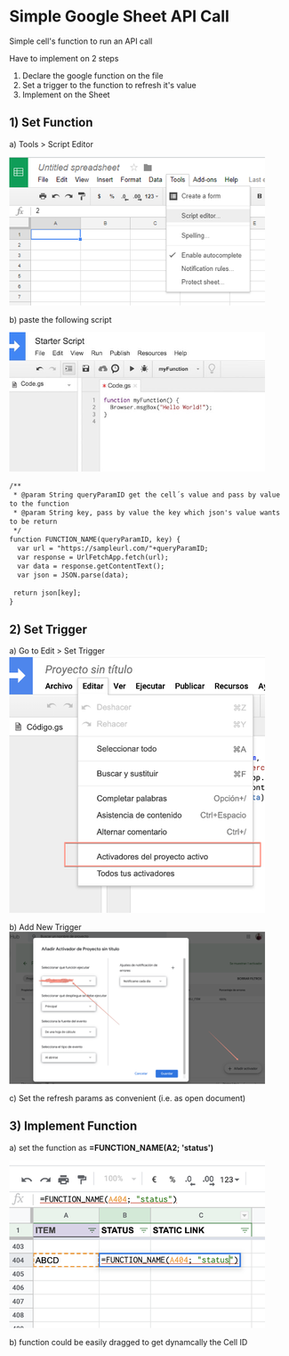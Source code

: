 # Simple Google Sheet API Call
Simple cell's function to run an API call

Have to implement on 2 steps
1) Declare the google function on the file
2) Set a trigger to the function to refresh it's value
3) Implement on the Sheet

## 1) Set Function

a) Tools > Script Editor

<img width="460" src="https://github.com/edulecca/googlesheetapicall/blob/master/scriptEditor.png">

b) paste the following script 

<img width="460" src="https://github.com/edulecca/googlesheetapicall/blob/master/script.jpg">

```
/**
 * @param String queryParamID get the cell´s value and pass by value to the function
 * @param String key, pass by value the key which json's value wants to be return
 */
function FUNCTION_NAME(queryParamID, key) {
  var url = "https://sampleurl.com/"+queryParamID;
  var response = UrlFetchApp.fetch(url);
  var data = response.getContentText();
  var json = JSON.parse(data);

 return json[key];
}
```

## 2) Set Trigger
a) Go to Edit > Set Trigger
<img width="460" src="https://github.com/edulecca/googlesheetapicall/blob/master/activetrigger.png">

b) Add New Trigger
<img width="460" src="https://github.com/edulecca/googlesheetapicall/blob/master/activador.png">

c) Set the refresh params as convenient (i.e. as open document)

## 3) Implement Function

a) set the function as **=FUNCTION_NAME(A2; 'status')**

<img width="460" src="https://github.com/edulecca/googlesheetapicall/blob/master/funct.png">

b) function could be easily dragged to get dynamcally the Cell ID
